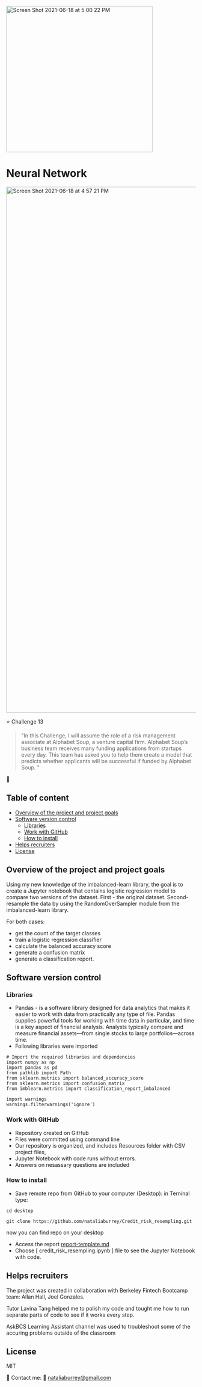 [
<img width="389" alt="Screen Shot 2021-06-18 at 5 00 22 PM" src="https://user-images.githubusercontent.com/80833988/122624788-b0fbf800-d056-11eb-94cf-45d862c05d4c.png">
](url)


# Neural Network



[
<img width="1399" alt="Screen Shot 2021-06-18 at 4 57 21 PM" src="https://user-images.githubusercontent.com/80833988/122624698-54004200-d056-11eb-89f1-09aa480062ff.png">
](url)


:star: Challenge 13

> "In this Challenge, I will assume the role of a risk management associate at Alphabet Soup, a venture capital firm. Alphabet Soup’s business team receives many funding applications from startups every day. This team has asked you to help them create a model that predicts whether applicants will be successful if funded by Alphabet Soup.
"


📌 
## Table of content
- [Overview of the project and project goals](https://github.com/nataliaburrey/Credit_risk_resempling/blob/main/README.md#overview-of-the-project-and-project-goals) 
- [Software version control](https://github.com/nataliaburrey/Credit_risk_resempling/blob/main/README.md#software-version-control)
    - [Libraries](https://github.com/nataliaburrey/Credit_risk_resempling/blob/main/README.md#libraries)
    - [Work with GitHub](https://github.com/nataliaburrey/Credit_risk_resempling/blob/main/README.md#work-with-github)
    - [How to install](https://github.com/nataliaburrey/Credit_risk_resempling/blob/main/README.md#how-to-install)
- [Helps recruiters](https://github.com/nataliaburrey/Credit_risk_resempling/blob/main/README.md#helps-recruiters)
- [License](https://github.com/nataliaburrey/Credit_risk_resempling/blob/main/README.md#license)




## Overview of the project and project goals

Using my new knowledge of the imbalanced-learn library, the goal is to create a Jupyter notebook that  contains logistic regression model to compare two versions of the dataset. First - the original dataset. Second- resample the data by using the RandomOverSampler module from the imbalanced-learn library.

For both cases:
- get the count of the target classes
- train a logistic regression classifier
- calculate the balanced accuracy score
- generate a confusion matrix
- generate a classification report.




## Software version control


### Libraries 
*  Pandas - is a software library designed for data analytics that makes it easier to work with data from practically any type of file. Pandas supplies powerful tools for working with time data in particular, and time is a key aspect of financial analysis. Analysts typically compare and measure financial assets—from single stocks to large portfolios—across time.
* Following libraries were imported

```
# Import the required libraries and dependencies
import numpy as np
import pandas as pd
from pathlib import Path
from sklearn.metrics import balanced_accuracy_score
from sklearn.metrics import confusion_matrix
from imblearn.metrics import classification_report_imbalanced

import warnings
warnings.filterwarnings('ignore')
```


 
### Work with GitHub
* Repository created on GitHub
* Files were  committed using command line
* Our repository is organized, and includes Resources folder with CSV  project files, 
* Jupyter Notebook with code runs without errors.
* Answers on nesassary questions are included

### How to install

* Save remote repo from GitHub to your computer (Desktop): in Terninal type:

```
cd desktop

git clone https://github.com/nataliaburrey/Credit_risk_resempling.git
```

now you can find repo on your desktop


* Access the report [report-template.md](https://github.com/nataliaburrey/Credit_risk_resempling/blob/main/report-template.md)
* Choose [ credit_risk_resempling.ipynb ] file to see the Jupyter Notebook with code.


## Helps recruiters

The project was created in collaboration with Berkeley Fintech Bootcamp team: Allan Hall, Joel Gonzales.

Tutor Lavina Tang helped me to polish my code and tought me how to run separate parts of code to see if it works every step.

AskBCS Learning Assistant channel was used to troubleshoot some of the accuring problems outside of the classroom



## License

MIT


📔 Contact me: 
📩 nataliaburrey@gmail.com
